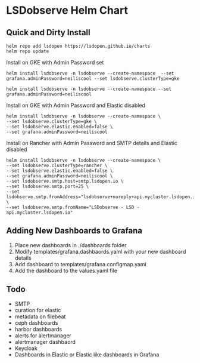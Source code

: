 # LSDobserve Helm Chart

## Quick and Dirty Install

```
helm repo add lsdopen https://lsdopen.github.io/charts
helm repo update
```

Install on GKE with Admin Password set
```
helm install lsdobserve -n lsdobserve --create-namespace  --set grafana.adminPassword=neiliscool --set lsdobserve.clusterType=gke

helm install lsdobserve -n lsdobserve --create-namespace --set grafana.adminPassword=neiliscool
```

Install on GKE with Admin Password and Elastic disabled
```
helm install lsdobserve -n lsdobserve --create-namespace \
--set lsdobserve.clusterType=gke \
--set lsdobserve.elastic.enabled=false \
--set grafana.adminPassword=neiliscool
```

Install on Rancher with Admin Password and SMTP details and Elastic disabled
```
helm install lsdobserve -n lsdobserve --create-namespace \
--set lsdobserve.clusterType=rancher \
--set lsdobserve.elastic.enabled=false \
--set grafana.adminPassword=neiliscool \
--set lsdobserve.smtp.host=smtp.lsdopen.io \
--set lsdobserve.smtp.port=25 \
--set lsdobserve.smtp.fromAddress="lsdobserve+noreply+api.mycluster.lsdopen.io@lsdopen.io" \
--set lsdobserve.smtp.fromName="LSDobserve - LSD - api.mycluster.lsdopen.io"
```

## Adding New Dashboards to Grafana

1. Place new dashboards in ./dashboards folder
2. Modify templates/grafana.dashbaords.yaml with your new dashboard details
3. Add dashboard to templates/grafana.configmap.yaml
4. Add the dashboard to the values.yaml file


## Todo
- SMTP
- curation for elastic
- metadata on filebeat
- ceph dashboards
- harbor dashboards
- alerts for alertmanager
- alertmanager dashbaord
- Keycloak
- Dashboards in Elastic or Elastic like dashboards in Grafana
